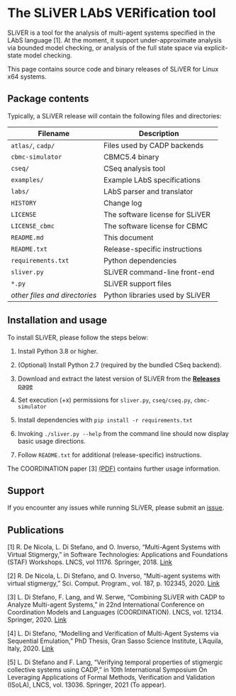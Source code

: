 
# The SLiVER LAbS VERification tool

SLiVER is a tool for the analysis of multi-agent systems specified in the
LAbS language [1]. At the moment, it support under-approximate analysis
via bounded model checking, or analysis of the full state space via
explicit-state model checking.

This page contains source code and binary releases of SLiVER for Linux x64 systems.

## Package contents 

Typically, a SLiVER release will contain the following files and directories:

|Filename|Description
|---------------------|----------------------------------|
|`atlas/`, `cadp/`    |Files used by CADP backends|
|`cbmc-simulator`     |CBMC5.4 binary|
|`cseq/`              |CSeq analysis tool|
|`examples/`          |Example LAbS specifications|
|`labs/`              |LAbS parser and translator|
|`HISTORY`            |Change log|
|`LICENSE`            |The software license for SLiVER|
|`LICENSE_cbmc`       |The software license for CBMC|
|`README.md`          |This document|
|`README.txt`         |Release-specific instructions|
|`requirements.txt`   |Python dependencies|
|`sliver.py`          |SLiVER command-line front-end|
|`*.py`               |SLiVER support files| 
|*other files and directories*      |Python libraries used by SLiVER|

## Installation and usage

To install SLiVER, please follow the steps below:

1. Install Python 3.8 or higher.
    
2. (Optional) Install Python 2.7 (required by the bundled CSeq backend).

3. Download and extract the latest version of SLiVER from the [**Releases** page](https://github.com/labs-lang/sliver/releases)

4. Set execution (+x) permissions for `sliver.py`, `cseq/cseq.py`, `cbmc-simulator` 

5. Install dependencies with `pip install -r requirements.txt`

6. Invoking `./sliver.py --help` from the command line should now display basic usage directions.

7. Follow `README.txt` for additional (release-specific) instructions.

The COORDINATION paper [3] 
[(PDF)](https://hal.inria.fr/hal-02890401/en)
contains further usage information.

## Support

If you encounter any issues while running SLiVER, please submit
an [issue](https://github.com/labs-lang/sliver/issues).

## Publications

[1] R. De Nicola, L. Di Stefano, and O. Inverso, “Multi-Agent Systems with Virtual Stigmergy,” in Software Technologies: Applications and Foundations (STAF) Workshops. LNCS, vol 11176. Springer, 2018. [Link](https://doi.org/10.1007/978-3-030-04771-9_26)

[2] R. De Nicola, L. Di Stefano, and O. Inverso, “Multi-agent systems with virtual stigmergy,” Sci. Comput. Program., vol. 187, p. 102345, 2020. [Link](https://doi.org/10.1016/j.scico.2019.102345)

[3] L. Di Stefano, F. Lang, and W. Serwe, “Combining SLiVER with CADP to Analyze Multi-agent Systems,” in 22nd International Conference on Coordination Models and Languages (COORDINATION). LNCS, vol. 12134. Springer, 2020. [Link](https://doi.org/10.1007/978-3-030-50029-0_23)

[4] L. Di Stefano, “Modelling and Verification of Multi-Agent Systems via Sequential Emulation,” PhD Thesis, Gran Sasso Science Institute, L’Aquila, Italy, 2020. [Link](https://iris.gssi.it/handle/20.500.12571/10181)

[5] L. Di Stefano and F. Lang, “Verifying temporal properties of stigmergic collective systems using CADP,” in 10th International Symposium On Leveraging Applications of Formal Methods, Verification and Validation (ISoLA), LNCS, vol. 13036. Springer, 2021 (To appear).
